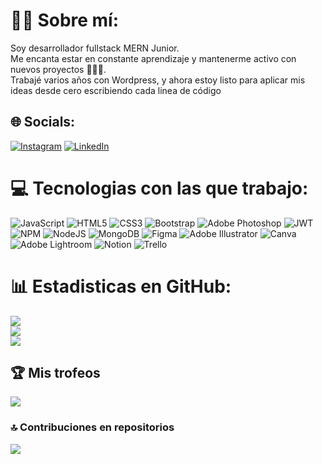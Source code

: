 # 👋🏽 Sobre mí:

Soy desarrollador fullstack MERN Junior. <br>Me encanta estar en constante aprendizaje y mantenerme activo con nuevos proyectos 🧑🏽‍💻.<br>Trabajé varios años con Wordpress, y ahora estoy listo para aplicar mis ideas desde cero escribiendo cada linea de código

## 🌐 Socials:

[![Instagram](https://img.shields.io/badge/Instagram-%23E4405F.svg?logo=Instagram&logoColor=white)](https://instagram.com/maximajorel) [![LinkedIn](https://img.shields.io/badge/LinkedIn-%230077B5.svg?logo=linkedin&logoColor=white)](https://linkedin.com/in/maximo-majorel)

# 💻 Tecnologias con las que trabajo:

![JavaScript](https://img.shields.io/badge/javascript-%23323330.svg?style=for-the-badge&logo=javascript&logoColor=%23F7DF1E) ![HTML5](https://img.shields.io/badge/html5-%23E34F26.svg?style=for-the-badge&logo=html5&logoColor=white) ![CSS3](https://img.shields.io/badge/css3-%231572B6.svg?style=for-the-badge&logo=css3&logoColor=white) ![Bootstrap](https://img.shields.io/badge/bootstrap-%23563D7C.svg?style=for-the-badge&logo=bootstrap&logoColor=white) ![Adobe Photoshop](https://img.shields.io/badge/adobephotoshop-%2331A8FF.svg?style=for-the-badge&logo=adobephotoshop&logoColor=white) ![JWT](https://img.shields.io/badge/JWT-black?style=for-the-badge&logo=JSON%20web%20tokens) ![NPM](https://img.shields.io/badge/NPM-%23000000.svg?style=for-the-badge&logo=npm&logoColor=white) ![NodeJS](https://img.shields.io/badge/node.js-6DA55F?style=for-the-badge&logo=node.js&logoColor=white) ![MongoDB](https://img.shields.io/badge/MongoDB-%234ea94b.svg?style=for-the-badge&logo=mongodb&logoColor=white) ![Figma](https://img.shields.io/badge/figma-%23F24E1E.svg?style=for-the-badge&logo=figma&logoColor=white) ![Adobe Illustrator](https://img.shields.io/badge/adobeillustrator-%23FF9A00.svg?style=for-the-badge&logo=adobeillustrator&logoColor=white) ![Canva](https://img.shields.io/badge/Canva-%2300C4CC.svg?style=for-the-badge&logo=Canva&logoColor=white) ![Adobe Lightroom](https://img.shields.io/badge/Adobe%20Lightroom-31A8FF.svg?style=for-the-badge&logo=Adobe%20Lightroom&logoColor=white) ![Notion](https://img.shields.io/badge/Notion-%23000000.svg?style=for-the-badge&logo=notion&logoColor=white) ![Trello](https://img.shields.io/badge/Trello-%23026AA7.svg?style=for-the-badge&logo=Trello&logoColor=white)

# 📊 Estadisticas en GitHub:

![](https://github-readme-stats.vercel.app/api?username=maximajorel&theme=dark&hide_border=false&include_all_commits=false&count_private=true)<br/>
![](https://github-readme-streak-stats.herokuapp.com/?user=maximajorel&theme=dark&hide_border=false)<br/>
![](https://github-readme-stats.vercel.app/api/top-langs/?username=maximajorel&theme=dark&hide_border=false&include_all_commits=false&count_private=true&layout=compact)

## 🏆 Mis trofeos

![](https://github-profile-trophy.vercel.app/?username=maximajorel&theme=discord&no-frame=true&no-bg=true&margin-w=4)

### 🔝 Contribuciones en repositorios

![](https://github-contributor-stats.vercel.app/api?username=maximajorel&limit=5&theme=dark&combine_all_yearly_contributions=true)
